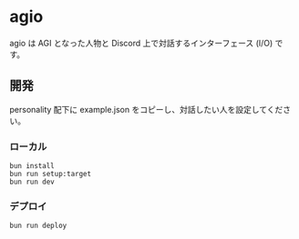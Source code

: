 # agio

agio は AGI となった人物と Discord 上で対話するインターフェース (I/O) です。


## 開発

personality 配下に example.json をコピーし、対話したい人を設定してください。

### ローカル
```
bun install
bun run setup:target
bun run dev
```

### デプロイ
```
bun run deploy
```
